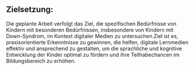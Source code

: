 ## Zielsetzung:
Die geplante Arbeit verfolgt das Ziel, die spezifischen Bedürfnisse von Kindern mit besonderen Bedürfnissen, insbesondere von Kindern mit Down-Syndrom, im Kontext digitaler Medien zu untersuchen.Ziel ist es, praxisorientierte Erkenntnisse zu gewinnen, die helfen, digitale Lernmedien effektiv und ansprechend zu gestalten, um die sprachliche und kognitive Entwicklung der Kinder optimal zu fördern und ihre Teilhabechancen im Bildungsbereich zu erhöhen.

